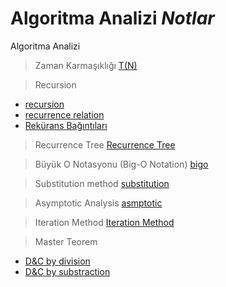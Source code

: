 # Algoritma Analizi  ***Notlar***
Algoritma Analizi

>Zaman Karmaşıklığı
[T(N)](https://youtube.com/playlist?list=PL2_aWCzGMAwI9HK8YPVBjElbLbI3ufctn&si=8AH0PBzQCBNjY0Fi)

>Recursion
- [recursion](https://youtube.com/playlist?list=PL2_aWCzGMAwLz3g66WrxFGSXvSsvyfzCO&si=xRGKCPtoo-HvC4Cx)
- [recurrence relation](https://youtube.com/playlist?list=PLj68PAxAKGoyyBwi6qrfcsqE_4trSO1yL&si=_tATqafeDdbzG6a2)
- [Rekürans Bağıntıları](https://youtube.com/playlist?list=PLcNWqzWzYG2shJMval4ErWsm9Q4m-Xj_J&si=3YwitqHv3dcd7soW)

>Recurrence Tree
[Recurrence Tree](https://www.youtube.com/watch?v=sLNPd_nPGIc)

>Büyük O Notasyonu (Big-O Notation)
[bigo](https://youtube.com/playlist?list=PLcNWqzWzYG2uHo3P_iEaRBKAikkOATqcG&si=tA2GmItKj21a_1zi)


>Substitution method
[substitution](https://www.youtube.com/watch?v=LC96q_6r3BQ)

>Asymptotic Analysis
[asmptotic](https://www.youtube.com/watch?v=HFjJgSguqUA)

>Iteration Method
[Iteration Method](https://youtu.be/7EWsm06FFkU?si=HFN9n-yAuRQPfq3E)

>Master Teorem
- [D&C by division](https://www.geeksforgeeks.org/advanced-master-theorem-for-divide-and-conquer-recurrences/)
- [D&C by substraction](https://www.geeksforgeeks.org/master-theorem-subtract-conquer-recurrences/)


